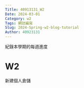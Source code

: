 ```yaml
---
Title: 40913131_W2
Date: 2024-03-01 
Category: w2
Tags: 網誌編寫
Slug: 2024-Spring-w2-blog-tutorial
Author: 40923131
---
```


紀錄本學期的每週進度

<!-- PELICAN_END_SUMMARY -->

# W2

新建個人倉儲

